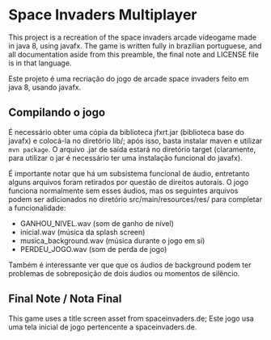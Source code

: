 # Space Invaders Multiplayer

This project is a recreation of the space invaders arcade videogame made in java 8, using javafx. The game is written fully in brazilian portuguese, and all documentation aside from this preamble, the final note and LICENSE file is in that language.

Este projeto é uma recriação do jogo de arcade space invaders feito em java 8, usando javafx.

## Compilando o jogo
É necessário obter uma cópia da biblioteca jfxrt.jar (biblioteca base do javafx) e colocá-la no diretório lib/; após isso, basta instalar maven e utilizar `mvn package`. O arquivo .jar de saída estará no diretório target (claramente, para utilizar o jar é necessário ter uma instalação funcional do javafx).

É importante notar que há um subsistema funcional de áudio, entretanto alguns arquivos foram retirados por questão de direitos autorais. O jogo funciona normalmente sem esses áudios, mas os seguintes arquivos podem ser adicionados no diretório src/main/resources/res/ para completar a funcionalidade:
- GANHOU\_NIVEL.wav (som de ganho de nível)
- inicial.wav (música da splash screen)
- musica\_background.wav (música durante o jogo em si)
- PERDEU\_JOGO.wav (som de perda de jogo)

Também é interessante ver que que os áudios de background podem ter problemas de sobreposição de dois áudios ou momentos de silêncio.

## Final Note / Nota Final
This game uses a title screen asset from spaceinvaders.de;
Este jogo usa uma tela inicial de jogo pertencente a spaceinvaders.de.

